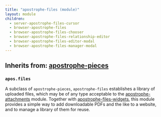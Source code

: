 ```yaml
---
title: "apostrophe-files (module)"
layout: module
children:
  - server-apostrophe-files-cursor
  - browser-apostrophe-files
  - browser-apostrophe-files-chooser
  - browser-apostrophe-files-relationship-editor
  - browser-apostrophe-files-editor-modal
  - browser-apostrophe-files-manager-modal
---
```

## Inherits from: [apostrophe-pieces](../apostrophe-pieces/index.html)
### `apos.files`
A subclass of `apostrophe-pieces`, `apostrophe-files` establishes a library
of uploaded files, which may be of any type acceptable to the
[apostrophe-attachments](../apostrophe-attachments/index.html) module.
Together with [apostrophe-files-widgets](../apostrophe-files-widgets/index.html),
this module provides a simple way to add downloadable PDFs and the like to
a website, and to manage a library of them for reuse.


